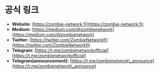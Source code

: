 # 공식 링크

* **Website:** [https://zombie-network.fi](https://zombie-network.fi)
* **Medium:** [https://medium.com/@zombienetwork](https://medium.com/@zombienetwork)
* **Twitter:** [https://twitter.com/ZombieNetworkfi](https://twitter.com/ZombieNetworkfi)
* **Telegram:** [https://t.me/zombienetworkofficial](https://t.me/zombienetworkofficial)
* **Telegram(announcement):** [https://t.me/zombienetwork\_announce](https://t.me/zombienetwork\_announce)
